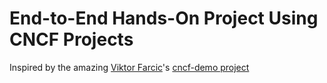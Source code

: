 # End-to-End Hands-On Project Using CNCF Projects

Inspired by the amazing [Viktor Farcic](https://github.com/vfarcic)'s [cncf-demo project](https://github.com/vfarcic/cncf-demo)

